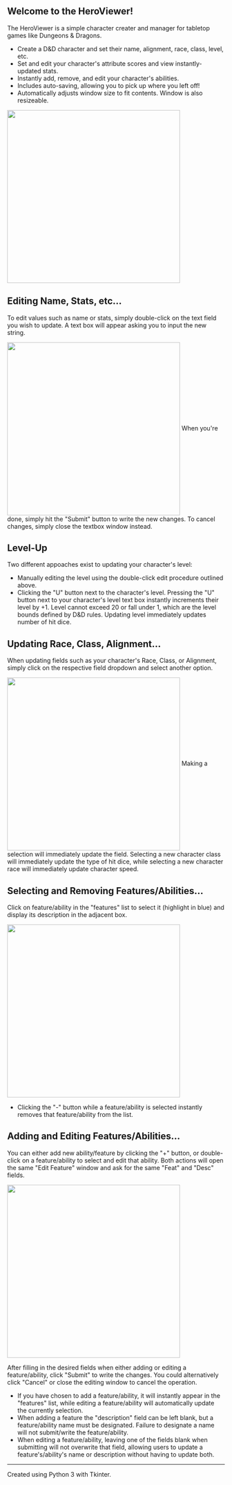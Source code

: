 ## Welcome to the HeroViewer!
The HeroViewer is a simple character creater and manager for tabletop games like Dungeons & Dragons.
- Create a D&D character and set their name, alignment, race, class, level, etc.
- Set and edit your character's attribute scores and view instantly-updated stats.
- Instantly add, remove, and edit your character's abilities.
- Includes auto-saving, allowing you to pick up where you left off!
- Automatically adjusts window size to fit contents. Window is also resizeable.

<!-- Demo Image of Software -->
<image align="center" src="https://user-images.githubusercontent.com/39421939/134764748-3eb24877-a564-4eb5-8768-0ecc2996de03.png" height="400"> 


## Editing Name, Stats, etc... 
To edit values such as name or stats, simply double-click on the text field you wish to update. A text box will appear asking you to input the new string.
<!-- Demo Image of Software -->
<image align="center" src="https://user-images.githubusercontent.com/39421939/134764947-fd058899-4992-4565-bc7b-8f00d812650e.png" height="400">
When you're done, simply hit the "Submit" button to write the new changes. To cancel changes, simply close the textbox window instead.
  

## Level-Up
Two different appoaches exist to updating your character's level: 
- Manually editing the level using the double-click edit procedure outlined above.
- Clicking the "U" button next to the character's level.
Pressing the "U" button next to your character's level text box instantly increments their level by +1. Level cannot exceed 20 or fall under 1, which are the level bounds defined by D&D rules. Updating level immediately updates number of hit dice.


## Updating Race, Class, Alignment...
When updating fields such as your character's Race, Class, or Alignment, simply click on the respective field dropdown and select another option.
<!-- Demo Image of Software -->
<image align="center" src="https://user-images.githubusercontent.com/39421939/134782791-0dbe2304-bd1b-4827-a983-444d2596ae16.png" height="400">
Making a selection will immediately update the field. Selecting a new character class will immediately update the type of hit dice, while selecting a new character race will immediately update character speed.
  

## Selecting and Removing Features/Abilities...
Click on feature/ability in the "features" list to select it (highlight in blue) and display its description in the adjacent box.
<!-- Demo Image of Software -->
<image align="center" src="https://user-images.githubusercontent.com/39421939/134783128-178cff83-2570-44ed-b2cd-789df9c05131.png" height="400">

- Clicking the "-" button while a feature/ability is selected instantly removes that feature/ability from the list.
  

## Adding and Editing Features/Abilities...
You can either add new ability/feature by clicking the "+" button, or double-click on a feature/ability to select and edit that ability. Both actions will open the same "Edit Feature" window and ask for the same "Feat" and "Desc" fields.
<!-- Demo Image of Software -->
<image align="center" src="https://user-images.githubusercontent.com/39421939/134783129-37a57124-f8a5-4cdd-b208-9ccf1fc0f3d1.png" height="400">

After filling in the desired fields when either adding or editing a feature/ability, click "Submit" to write the changes. You could alternatively click "Cancel" or close the editing window to cancel the operation. 

- If you have chosen to add a feature/ability, it will instantly appear in the "features" list, while editing a feature/ability will automatically update the currently selection.
- When adding a feature the "description" field can be left blank, but a feature/ability name must be designated. Failure to designate a name will not submit/write the feature/ability.
- When editing a feature/ability, leaving one of the fields blank when submitting will not overwrite that field, allowing users to update a feature's/ability's name or description without having to update both. 

---  
Created using Python 3 with Tkinter.
